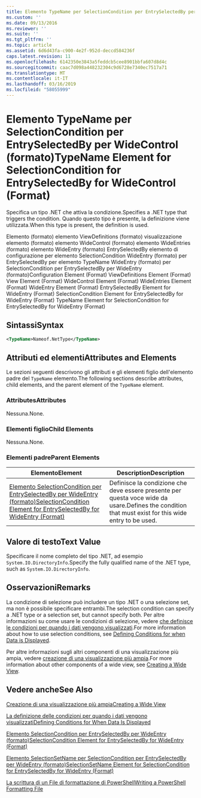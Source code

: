 ```yaml
---
title: Elemento TypeName per SelectionCondition per EntrySelectedBy per WideControl (formato) | Microsoft Docs
ms.custom: ''
ms.date: 09/13/2016
ms.reviewer: ''
ms.suite: ''
ms.tgt_pltfrm: ''
ms.topic: article
ms.assetid: 6d6d43fa-c900-4e2f-952d-deccd584236f
caps.latest.revision: 11
ms.openlocfilehash: 6142350e3843a5feddcb5cee8901bbfa607d8d4c
ms.sourcegitcommit: caac7d098a448232304c9d6728e7340ec7517a71
ms.translationtype: MT
ms.contentlocale: it-IT
ms.lasthandoff: 03/16/2019
ms.locfileid: "58055999"
---
```

# <a name="typename-element-for-selectioncondition-for-entryselectedby-for-widecontrol-format"></a><span data-ttu-id="1a19b-102">Elemento TypeName per SelectionCondition per EntrySelectedBy per WideControl (formato)</span><span class="sxs-lookup"><span data-stu-id="1a19b-102">TypeName Element for SelectionCondition for EntrySelectedBy for WideControl (Format)</span></span>

<span data-ttu-id="1a19b-103">Specifica un tipo .NET che attiva la condizione.</span><span class="sxs-lookup"><span data-stu-id="1a19b-103">Specifies a .NET type that triggers the condition.</span></span> <span data-ttu-id="1a19b-104">Quando questo tipo è presente, la definizione viene utilizzata.</span><span class="sxs-lookup"><span data-stu-id="1a19b-104">When this type is present, the definition is used.</span></span>

<span data-ttu-id="1a19b-105">Elemento (formato) elemento ViewDefinitions (formato) visualizzazione elemento (formato) elemento WideControl (formato) elemento WideEntries (formato) elemento WideEntry (formato) EntrySelectedBy elemento di configurazione per elemento SelectionCondition WideEntry (formato) per EntrySelectedBy per elemento TypeName WideEntry (formato) per SelectionCondition per EntrySelectedBy per WideEntry (formato)</span><span class="sxs-lookup"><span data-stu-id="1a19b-105">Configuration Element (Format) ViewDefinitions Element (Format) View Element (Format) WideControl Element (Format) WideEntries Element (Format) WideEntry Element (Format) EntrySelectedBy Element for WideEntry (Format) SelectionCondition Element for EntrySelectedBy for WideEntry (Format) TypeName Element for SelectionCondition for EntrySelectedBy for WideEntry (Format)</span></span>

## <a name="syntax"></a><span data-ttu-id="1a19b-106">Sintassi</span><span class="sxs-lookup"><span data-stu-id="1a19b-106">Syntax</span></span>

```xml
<TypeName>Nameof.NetType</TypeName>
```

## <a name="attributes-and-elements"></a><span data-ttu-id="1a19b-107">Attributi ed elementi</span><span class="sxs-lookup"><span data-stu-id="1a19b-107">Attributes and Elements</span></span>

<span data-ttu-id="1a19b-108">Le sezioni seguenti descrivono gli attributi e gli elementi figlio dell'elemento padre del `TypeName` elemento.</span><span class="sxs-lookup"><span data-stu-id="1a19b-108">The following sections describe attributes, child elements, and the parent element of the `TypeName` element.</span></span>

### <a name="attributes"></a><span data-ttu-id="1a19b-109">Attributes</span><span class="sxs-lookup"><span data-stu-id="1a19b-109">Attributes</span></span>

<span data-ttu-id="1a19b-110">Nessuna.</span><span class="sxs-lookup"><span data-stu-id="1a19b-110">None.</span></span>

### <a name="child-elements"></a><span data-ttu-id="1a19b-111">Elementi figlio</span><span class="sxs-lookup"><span data-stu-id="1a19b-111">Child Elements</span></span>

<span data-ttu-id="1a19b-112">Nessuna.</span><span class="sxs-lookup"><span data-stu-id="1a19b-112">None.</span></span>

### <a name="parent-elements"></a><span data-ttu-id="1a19b-113">Elementi padre</span><span class="sxs-lookup"><span data-stu-id="1a19b-113">Parent Elements</span></span>

|<span data-ttu-id="1a19b-114">Elemento</span><span class="sxs-lookup"><span data-stu-id="1a19b-114">Element</span></span>|<span data-ttu-id="1a19b-115">Description</span><span class="sxs-lookup"><span data-stu-id="1a19b-115">Description</span></span>|
|-------------|-----------------|
|[<span data-ttu-id="1a19b-116">Elemento SelectionCondition per EntrySelectedBy per WideEntry (formato)</span><span class="sxs-lookup"><span data-stu-id="1a19b-116">SelectionCondition Element for EntrySelectedBy for WideEntry (Format)</span></span>](./selectioncondition-element-for-entryselectedby-for-widecontrol-format.md)|<span data-ttu-id="1a19b-117">Definisce la condizione che deve essere presente per questa voce wide da usare.</span><span class="sxs-lookup"><span data-stu-id="1a19b-117">Defines the condition that must exist for this wide entry to be used.</span></span>|

## <a name="text-value"></a><span data-ttu-id="1a19b-118">Valore di testo</span><span class="sxs-lookup"><span data-stu-id="1a19b-118">Text Value</span></span>

<span data-ttu-id="1a19b-119">Specificare il nome completo del tipo .NET, ad esempio `System.IO.DirectoryInfo`.</span><span class="sxs-lookup"><span data-stu-id="1a19b-119">Specify the fully qualified name of the .NET type, such as `System.IO.DirectoryInfo`.</span></span>

## <a name="remarks"></a><span data-ttu-id="1a19b-120">Osservazioni</span><span class="sxs-lookup"><span data-stu-id="1a19b-120">Remarks</span></span>

<span data-ttu-id="1a19b-121">La condizione di selezione può includere un tipo .NET o una selezione set, ma non è possibile specificare entrambi.</span><span class="sxs-lookup"><span data-stu-id="1a19b-121">The selection condition can specify a .NET type or a selection set, but cannot specify both.</span></span> <span data-ttu-id="1a19b-122">Per altre informazioni su come usare le condizioni di selezione, vedere [che definisce le condizioni per quando i dati vengono visualizzati](./defining-conditions-for-displaying-data.md).</span><span class="sxs-lookup"><span data-stu-id="1a19b-122">For more information about how to use selection conditions, see [Defining Conditions for when Data is Displayed](./defining-conditions-for-displaying-data.md).</span></span>

<span data-ttu-id="1a19b-123">Per altre informazioni sugli altri componenti di una visualizzazione più ampia, vedere [creazione di una visualizzazione più ampia](./creating-a-wide-view.md).</span><span class="sxs-lookup"><span data-stu-id="1a19b-123">For more information about other components of a wide view, see [Creating a Wide View](./creating-a-wide-view.md).</span></span>

## <a name="see-also"></a><span data-ttu-id="1a19b-124">Vedere anche</span><span class="sxs-lookup"><span data-stu-id="1a19b-124">See Also</span></span>

[<span data-ttu-id="1a19b-125">Creazione di una visualizzazione più ampia</span><span class="sxs-lookup"><span data-stu-id="1a19b-125">Creating a Wide View</span></span>](./creating-a-wide-view.md)

[<span data-ttu-id="1a19b-126">La definizione delle condizioni per quando i dati vengono visualizzati</span><span class="sxs-lookup"><span data-stu-id="1a19b-126">Defining Conditions for When Data Is Displayed</span></span>](./defining-conditions-for-displaying-data.md)

[<span data-ttu-id="1a19b-127">Elemento SelectionCondition per EntrySelectedBy per WideEntry (formato)</span><span class="sxs-lookup"><span data-stu-id="1a19b-127">SelectionCondition Element for EntrySelectedBy for WideEntry (Format)</span></span>](./selectioncondition-element-for-entryselectedby-for-widecontrol-format.md)

[<span data-ttu-id="1a19b-128">Elemento SelectionSetName per SelectionCondition per EntrySelectedBy per WideEntry (formato)</span><span class="sxs-lookup"><span data-stu-id="1a19b-128">SelectionSetName Element for SelectionCondition for EntrySelectedBy for WideEntry (Format)</span></span>](./selectionsetname-element-for-selectioncondition-for-entryselectedby-for-wideentry-format.md)

[<span data-ttu-id="1a19b-129">La scrittura di un File di formattazione di PowerShell</span><span class="sxs-lookup"><span data-stu-id="1a19b-129">Writing a PowerShell Formatting File</span></span>](./writing-a-powershell-formatting-file.md)
